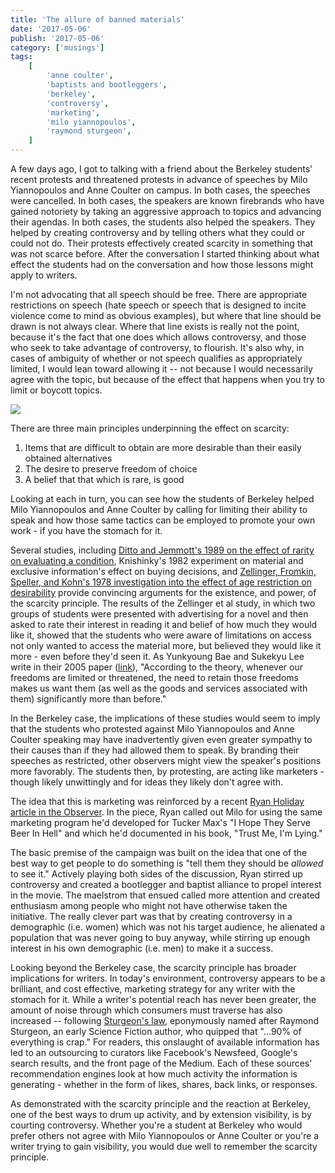 ```yaml
---
title: 'The allure of banned materials'
date: '2017-05-06'
publish: '2017-05-06'
category: ['musings']
tags:
    [
        'anne coulter',
        'baptists and bootleggers',
        'berkeley',
        'controversy',
        'marketing',
        'milo yiannopoulos',
        'raymond sturgeon',
    ]
---
```


A few days ago, I got to talking with a friend about the Berkeley students' recent protests and threatened protests in advance of speeches by Milo Yiannopoulos and Anne Coulter on campus. In both cases, the speeches were cancelled. In both cases, the speakers are known firebrands who have gained notoriety by taking an aggressive approach to topics and advancing their agendas. In both cases, the students also helped the speakers. They helped by creating controversy and by telling others what they could or could not do. Their protests effectively created scarcity in something that was not scarce before. After the conversation I started thinking about what effect the students had on the conversation and how those lessons might apply to writers.

I'm not advocating that all speech should be free. There are appropriate restrictions on speech (hate speech or speech that is designed to incite violence come to mind as obvious examples), but where that line should be drawn is not always clear. Where that line exists is really not the point, because it's the fact that one does which allows controversy, and those who seek to take advantage of controversy, to flourish. It's also why, in cases of ambiguity of whether or not speech qualifies as appropriately limited, I would lean toward allowing it -- not because I would necessarily agree with the topic, but because of the effect that happens when you try to limit or boycott topics.

![](https://res.cloudinary.com/scweiss1/image/upload/v1593118266/code-comments/the-allure-of-banned-materials/correlation_xtmzzy.png)

There are three main principles underpinning the effect on scarcity:

1. Items that are difficult to obtain are more desirable than their easily obtained alternatives
2. The desire to preserve freedom of choice
3. A belief that that which is rare, is good

Looking at each in turn, you can see how the students of Berkeley helped Milo Yiannopoulos and Anne Coulter by calling for limiting their ability to speak and how those same tactics can be employed to promote your own work - if you have the stomach for it.

Several studies, including [Ditto and Jemmott's 1989 on the effect of rarity on evaluating a condition](https://www.ncbi.nlm.nih.gov/pubmed/2754601), Knishinky's 1982 experiment on material and exclusive information's effect on buying decisions, and [Zellinger, Fromkin, Speller, and Kohn's 1978 investigation into the effect of age restriction on desirability](http://psycnet.apa.org/journals/apl/60/1/94/) provide convincing arguments for the existence, and power, of the scarcity principle. The results of the Zellinger et al study, in which two groups of students were presented with advertising for a novel and then asked to rate their interest in reading it and belief of how much they would like it, showed that the students who were aware of limitations on access not only wanted to access the material more, but believed they would like it more - even before they'd seen it. As Yunkyoung Bae and Sukekyu Lee write in their 2005 paper ([link](http://acrwebsite.org/volumes/11905/volumes/ap06/AP-06)), "According to the theory, whenever our freedoms are limited or threatened, the need to retain those freedoms makes us want them (as well as the goods and services associated with them) significantly more than before."

In the Berkeley case, the implications of these studies would seem to imply that the students who protested against Milo Yiannopoulos and Anne Coulter speaking may have inadvertently given even greater sympathy to their causes than if they had allowed them to speak. By branding their speeches as restricted, other observers might view the speaker's positions more favorably. The students then, by protesting, are acting like marketers - though likely unwittingly and for ideas they likely don't agree with.

The idea that this is marketing was reinforced by a recent [Ryan Holiday article in the Observer](http://observer.com/2017/02/i-helped-create-the-milo-trolling-playbook-you-should-stop-playing-right-into-it/). In the piece, Ryan called out Milo for using the same marketing program he'd developed for Tucker Max's "I Hope They Serve Beer In Hell" and which he'd documented in his book, "Trust Me, I'm Lying."

The basic premise of the campaign was built on the idea that one of the best way to get people to do something is "tell them they should be _allowed_ to see it." Actively playing both sides of the discussion, Ryan stirred up controversy and created a bootlegger and baptist alliance to propel interest in the movie. The maelstrom that ensued called more attention and created enthusiasm among people who might not have otherwise taken the initiative. The really clever part was that by creating controversy in a demographic (i.e. women) which was not his target audience, he alienated a population that was never going to buy anyway, while stirring up enough interest in his own demographic (i.e. men) to make it a success.

Looking beyond the Berkeley case, the scarcity principle has broader implications for writers. In today's environment, controversy appears to be a brilliant, and cost effective, marketing strategy for any writer with the stomach for it. While a writer's potential reach has never been greater, the amount of noise through which consumers must traverse has also increased -- following [Sturgeon's law](http://catb.org/jargon/html/S/Sturgeons-Law.html), eponymously named after Raymond Sturgeon, an early Science Fiction author, who quipped that "...90% of everything is crap." For readers, this onslaught of available information has led to an outsourcing to curators like Facebook's Newsfeed, Google's search results, and the front page of the Medium. Each of these sources' recommendation engines look at how much activity the information is generating - whether in the form of likes, shares, back links, or responses.

As demonstrated with the scarcity principle and the reaction at Berkeley, one of the best ways to drum up activity, and by extension visibility, is by courting controversy. Whether you're a student at Berkeley who would prefer others not agree with Milo Yiannopoulos or Anne Coulter or you're a writer trying to gain visibility, you would due well to remember the scarcity principle.
